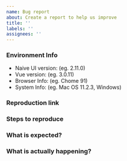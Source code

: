 ```yaml
---
name: Bug report
about: Create a report to help us improve
title: ''
labels: ''
assignees: ''
---
```


### Environment Info

- Naive UI version: (eg. 2.11.0)
- Vue version: (eg. 3.0.11)
- Browser Info: (eg. Chome 91)
- System Info: (eg. Mac OS 11.2.3, Windows)

### Reproduction link

<!-- A CodeSandbox reproduction link is recommended. -->
<!-- If CodeSandbox is not easy to reproduce your issue, please link a GitHub repo. -->

### Steps to reproduce

### What is expected?

### What is actually happening?
